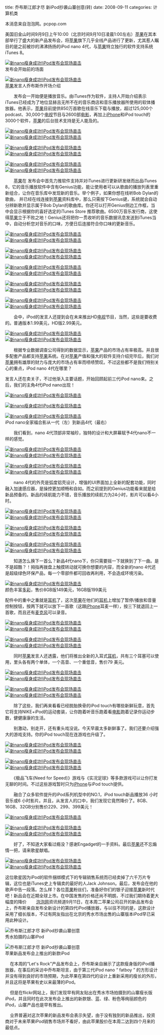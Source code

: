 title: 乔布斯江郎才尽 新iPod抄袭山寨创意(转)
date: 2008-09-11
categories: 计算机类

本消息来自泡泡网。pcpop.com  
  
美国旧金山时间9月9日上午10:00（北京时间9月10日凌晨1:00左右）[苹果](http://product.pcpop.com/MP3/00137_1.html)在其本部举行了盛大的新产品发布会，将[苹果](http://product.pcpop.com/MP3/00137_1.html)旗下几乎全线产品进行了更新，尤其惹人瞩目的是之前被炒的沸沸扬扬的iPod nano 4代，与[苹果](http://product.pcpop.com/MP3/00137_1.html)特立独行的软件支持系统iTunes 8。

[![新nano瘦身成功!iPod发布会现场直击](images/000871498.jpg)](http://www.pcpop.com/doc/App/327933/000871498.html)  
发布会开始前的场面

[![新nano瘦身成功!iPod发布会现场直击](images/000871485.jpg)](http://www.pcpop.com/doc/App/327933/000871485.html)  
[苹果](http://product.pcpop.com/MP3/00137_1.html)发言人乔布斯作开场介绍

　　发布会一开始便是播放音乐。由iTunes作为软件，主持人开始介绍表示iTunes已经成为了地位显赫且无所不在的音乐商店和音乐播放器所使用的软体播放器。他表示，[苹果](http://product.pcpop.com/MP3/00137_1.html)目前提供850万首歌在线音乐下载与播放，超过125,000个podcast、30,000个[电视](http://product.pcpop.com/LCDTV/00000_1.html)节目与2600部[电影](http://movie.pcpop.com/)，再加上[iPhone](http://product.pcpop.com/000031338/Index.html)和iPod touch的3000个软件，[苹果](http://product.pcpop.com/MP3/00137_1.html)的后台技术支持是无人能及的。

[![新nano瘦身成功!iPod发布会现场直击](images/000871484.jpg)](http://www.pcpop.com/doc/App/327933/000871484.html)    [![新nano瘦身成功!iPod发布会现场直击](images/000871477.jpg)](http://www.pcpop.com/doc/App/327933/000871477.html)

[![新nano瘦身成功!iPod发布会现场直击](images/000871478.jpg)](http://www.pcpop.com/doc/App/327933/000871478.html)    [![新nano瘦身成功!iPod发布会现场直击](images/000871481.jpg)](http://www.pcpop.com/doc/App/327933/000871481.html)

[![新nano瘦身成功!iPod发布会现场直击](images/000871482.jpg)](http://www.pcpop.com/doc/App/327933/000871482.html)    [![新nano瘦身成功!iPod发布会现场直击](images/000871483.jpg)](http://www.pcpop.com/doc/App/327933/000871483.html)

　　[苹果](http://product.pcpop.com/MP3/00137_1.html)在 发布会中首先力推软件支持并对iTunes进行更新研发继而出品iTunes 8，它的音乐播放软件中含有Genius功能，能让使用者可以从歌曲的播放列表里重新组合，让你在音乐库中发现新的音乐。举个例子，如果你想在线听Bob Dylan的歌曲， 并已经在线连接到[苹果](http://product.pcpop.com/MP3/00137_1.html)资料库中，那么只需按下Genius键，系统就会自动分辨新歌并显示属于Bob Dylan的歌曲库。你还可以打开Genius侧边工作框，当中会显示根据你的喜好选定的iTunes Store 推荐歌曲。6500万音乐发行商，这使得[苹果](http://product.pcpop.com/MP3/00137_1.html)立于不败之地！Genius还将把你一贯收听的音乐数据讯息发送到iTunes当中，自动分析您对音乐的口味，方便日后连接符合你口味的更新音乐。

[![新nano瘦身成功!iPod发布会现场直击](images/000871462.jpg)](http://www.pcpop.com/doc/App/327933/000871462.html)    [![新nano瘦身成功!iPod发布会现场直击](images/000871463.jpg)](http://www.pcpop.com/doc/App/327933/000871463.html)

[![新nano瘦身成功!iPod发布会现场直击](images/000871464.jpg)](http://www.pcpop.com/doc/App/327933/000871464.html)    [![新nano瘦身成功!iPod发布会现场直击](images/000871465.jpg)](http://www.pcpop.com/doc/App/327933/000871465.html)

[![新nano瘦身成功!iPod发布会现场直击](images/000871466.jpg)](http://www.pcpop.com/doc/App/327933/000871466.html)    [![新nano瘦身成功!iPod发布会现场直击](images/000871467.jpg)](http://www.pcpop.com/doc/App/327933/000871467.html)

[![新nano瘦身成功!iPod发布会现场直击](images/000871468.jpg)](http://www.pcpop.com/doc/App/327933/000871468.html)    [![新nano瘦身成功!iPod发布会现场直击](images/000871469.jpg)](http://www.pcpop.com/doc/App/327933/000871469.html)

[![新nano瘦身成功!iPod发布会现场直击](images/000871470.jpg)](http://www.pcpop.com/doc/App/327933/000871470.html)    [![新nano瘦身成功!iPod发布会现场直击](images/000871471.jpg)](http://www.pcpop.com/doc/App/327933/000871471.html)

　　会中，iPod的发言人还提到会在未来推出HD[电视](http://product.pcpop.com/LCDTV/00000_1.html)节目，当然，这些是要收费的。普通版本1.99美元，HD版2.99美元。

[![新nano瘦身成功!iPod发布会现场直击](images/000871461.jpg)](http://www.pcpop.com/doc/App/327933/000871461.html)    [![新nano瘦身成功!iPod发布会现场直击](images/000871460.jpg)](http://www.pcpop.com/doc/App/327933/000871460.html)

　　根据专业数据调查公司得到的数据显示，[苹果](http://product.pcpop.com/MP3/00137_1.html)产品的市场占有率极高。并且很多配套产品都支持[苹果](http://product.pcpop.com/MP3/00137_1.html)系统。在对[苹果](http://product.pcpop.com/MP3/00137_1.html)产值和强大的软件支持介绍完毕后，我们对[苹果](http://product.pcpop.com/MP3/00137_1.html)拥有雄厚的财力与庞大的市场占有率而啧啧赞叹。不过这些都不是我们特别关心的重点，iPod nano 4代在哪里？

发言人还在卖关子，不过他渐入主要话题，开始回顾起前三代iPod nano来。之后，我们的主角4代iPod nano出现！

[![新nano瘦身成功!iPod发布会现场直击](images/000871456.jpg)](http://www.pcpop.com/doc/App/327933/000871456.html)

[![新nano瘦身成功!iPod发布会现场直击](images/000871455.jpg)](http://www.pcpop.com/doc/App/327933/000871455.html)

[![新nano瘦身成功!iPod发布会现场直击](images/000871453.jpg)](http://www.pcpop.com/doc/App/327933/000871453.html)  
iPod nano全家福合影从一代（左）到新品4代（最右）

　　我们看到，nano 4代顶部非常袖珍，独特的设计和大屏幕赋予4代nano不一样的感觉。

[![新nano瘦身成功!iPod发布会现场直击](images/000871454.jpg)](http://www.pcpop.com/doc/App/327933/000871454.html)    [![新nano瘦身成功!iPod发布会现场直击](images/000871449.jpg)](http://www.pcpop.com/doc/App/327933/000871449.html)

[![新nano瘦身成功!iPod发布会现场直击](images/000871451.jpg)](http://www.pcpop.com/doc/App/327933/000871451.html)    [![新nano瘦身成功!iPod发布会现场直击](images/000871452.jpg)](http://www.pcpop.com/doc/App/327933/000871452.html)

　　nano 4代的外壳是弧度铝壳设计，增强的UI界面加上全新的配套功能，同时融入加速感应器，是操控更加顺畅和自如。而之前提到的Genius功能看来就是给新品预备的。新品的续航能力不错，音乐播放的续航力为24小时，影片可以看4小时。

[![新nano瘦身成功!iPod发布会现场直击](images/000871446.jpg)](http://www.pcpop.com/doc/App/327933/000871446.html)    [![新nano瘦身成功!iPod发布会现场直击](images/000871447.jpg)](http://www.pcpop.com/doc/App/327933/000871447.html)

[![新nano瘦身成功!iPod发布会现场直击](images/000871442.jpg)](http://www.pcpop.com/doc/App/327933/000871442.html)    [![新nano瘦身成功!iPod发布会现场直击](images/000871443.jpg)](http://www.pcpop.com/doc/App/327933/000871443.html)

[![新nano瘦身成功!iPod发布会现场直击](images/000871444.jpg)](http://www.pcpop.com/doc/App/327933/000871444.html)    [![新nano瘦身成功!iPod发布会现场直击](images/000871445.jpg)](http://www.pcpop.com/doc/App/327933/000871445.html)

　　知道怎么换下一首么？新品4代nano下，你只需要摇一下就换到了下一曲。是不是超酷？！拇指再拨盘上触摸转动就可换你想要的内容，而全新的nano 4代还是超级绿色环保产品，每一个零部件都可回收再利用，不会造成环境污染。

[![新nano瘦身成功!iPod发布会现场直击](images/000871441.jpg)](http://www.pcpop.com/doc/App/327933/000871441.html)  
颜色丰富[多彩](http://product.pcpop.com/MP3/00442_1.html)，售价8GB版149美元，16GB版199美元

配件中的重中之重就是[耳机](http://product.pcpop.com/Earphone/00000_1.html)了，这次[苹果](http://product.pcpop.com/MP3/00137_1.html)在他们的[耳机](http://product.pcpop.com/Earphone/00000_1.html)上增加了暂停/播放和音量控制按钮，按两下就可以放下一首歌（这跟[iPhone](http://product.pcpop.com/000031338/Index.html)耳麦一样），按三下就退回上一首歌，而且还有[麦克风](http://product.pcpop.com/microphone/00000_1.html)可以录音。

[![新nano瘦身成功!iPod发布会现场直击](images/000871440.jpg)](http://www.pcpop.com/doc/App/327933/000871440.html)    [![新nano瘦身成功!iPod发布会现场直击](images/000871437.jpg)](http://www.pcpop.com/doc/App/327933/000871437.html)

[![新nano瘦身成功!iPod发布会现场直击](images/000871438.jpg)](http://www.pcpop.com/doc/App/327933/000871438.html)    [![新nano瘦身成功!iPod发布会现场直击](images/000871439.jpg)](http://www.pcpop.com/doc/App/327933/000871439.html)

　　同时[苹果](http://product.pcpop.com/MP3/00137_1.html)发言人还透露，他们将推出全新的入耳式[耳机](http://product.pcpop.com/Earphone/00000_1.html)，共有三个耳塞可以使用，里头各有两个单体，一个高音、一个重低音，售价79 美元。

[![新nano瘦身成功!iPod发布会现场直击](images/000871436.jpg)](http://www.pcpop.com/doc/App/327933/000871436.html)    [![新nano瘦身成功!iPod发布会现场直击](images/000871435.jpg)](http://www.pcpop.com/doc/App/327933/000871435.html)

[![新nano瘦身成功!iPod发布会现场直击](images/000871434.jpg)](http://www.pcpop.com/doc/App/327933/000871434.html)    [![新nano瘦身成功!iPod发布会现场直击](images/000871432.jpg)](http://www.pcpop.com/doc/App/327933/000871432.html)

　　除了这些，我们再来看看已经脱胎换骨的iPod touch有哪些新鲜玩意，首先它将支持NIKE+iPod的运动套装，让你跑着听音乐跑着看[电影](http://movie.pcpop.com/)跑着记录你运动步数，健健康康的生活。

　　别激动，别走开，还有重头戏没说。今天早晨太多新鲜事了。我们还要介绍强大的游戏支持。你的iPod touch现在连游戏也升级了。

[![新nano瘦身成功!iPod发布会现场直击](images/000871429.jpg)](http://www.pcpop.com/doc/App/327933/000871429.html)    [![新nano瘦身成功!iPod发布会现场直击](images/000871426.jpg)](http://www.pcpop.com/doc/App/327933/000871426.html)

[![新nano瘦身成功!iPod发布会现场直击](images/000871427.jpg)](http://www.pcpop.com/doc/App/327933/000871427.html)    [![新nano瘦身成功!iPod发布会现场直击](images/000871428.jpg)](http://www.pcpop.com/doc/App/327933/000871428.html)

　　《极品飞车(Need for Speed)》游戏与《实况足球》等多款游戏可以让你打发无聊的时间。不过这些游戏暂时只为[iPhone](http://product.pcpop.com/000031338/Index.html)与iPod touch提供。

　　融合了众多软件提升的iPod系列机型中的NO.1，iPod touch新品播放36 小时音乐或6 小时影片。并且，从发言人的口中，我们发现它竟然降价了。8GB、16GB、32GB分别售价229、299、399美元！

[![新nano瘦身成功!iPod发布会现场直击](images/000871425.jpg)](http://www.pcpop.com/doc/App/327933/000871425.html)

[![新nano瘦身成功!iPod发布会现场直击](images/000871424.jpg)](http://www.pcpop.com/doc/App/327933/000871424.html)    [![新nano瘦身成功!iPod发布会现场直击](images/000871423.jpg)](http://www.pcpop.com/doc/App/327933/000871423.html)

　　好了，不知道大家看过瘾没？感谢Engadget的一手资料。最后[苹果](http://product.pcpop.com/MP3/00137_1.html)还不忘煽情一把，请来歌星献唱。

[![新nano瘦身成功!iPod发布会现场直击](images/000871490.jpg)](http://www.pcpop.com/doc/App/327933/000871490.html)    [![新nano瘦身成功!iPod发布会现场直击](images/000871489.jpg)](http://www.pcpop.com/doc/App/327933/000871489.html)

这位歌星因为iPod的软件捆绑模式下的专辑销售系统而已经卖掉了六千万片专辑，这位也是iTunes史上专辑卖的最好的人Jack Johnson。最后，发布会在他的歌声中告一段落。怎么样？各位[苹果](http://product.pcpop.com/MP3/00137_1.html)粉丝们，准备好你们的银子迎接[苹果](http://product.pcpop.com/MP3/00137_1.html)新时代吧！新品会在近期全球上市。在中国发售的价格还尚不明朗，不过我们期待着更大幅度的降价        [泡泡网](http://www.pcpop.com/)资讯频道9月11日，在本周二苹果公司召开的新品发布会上，乔布斯亲自发布全新设计的第四代iPod播放器，与以往不同的是，这款设计采用了细长版本，不过有网友指出在北京的秀水市场出售的山寨版本iPod早已采用此种设计。

![乔布斯江郎才尽 新iPod抄袭山寨创意](images/000872955.jpg)  
秀水拍摄的山寨iPod

![乔布斯江郎才尽 新iPod抄袭山寨创意](images/000872964.jpg)  
苹果新品发布会上推出的新款iPod

    在本周的“Let's Rock”产品发布会上，乔布斯亲自展示了这款瘦身版的iPod播放器，在事后的采访中乔布斯坦言，由于第三代iPod nano “ fatboy ” 的方形设计并没有得到良好的市场预期，为此苹果在第四代的设计上重新采用的瘦长的外形，并且这将是苹果有史以来最薄的iPod。

    但是在flickr网站上，我们发现早有网友贴出在秀水市场拍摄到的山寨瘦长版iPod，并且同时在此次发布会上推出的新款银、蓝、绿、粉色等绚丽颜色的iPod，山寨产品也是早有推出。

    业界普遍对这次苹果的新品发布会表示失望，由于没有独到的新品推出，投资商对于未来苹果iPod销售市场并不看好，由此苹果股价在本周二达到四个月来的最低点。
